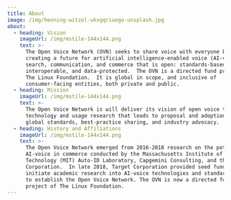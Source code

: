 ```yaml
---
title: About
image: /img/henning-witzel-ukvgqriuogo-unsplash.jpg
about:
  - heading: Vision
    imageUrl: /img/mstile-144x144.png
    text: >-
      The Open Voice Network (OVN) seeks to share voice with everyone by
      creating a future for artificial intelligence-enabled voice (AI-voice)
      search, communication, and commerce that is open: standards-based,
      interoperable, and data-protected.  The OVN is a directed fund project of
      The Linux Foundation.  It is global in scope, and inclusive of
      consumer-facing entities, both private and public.
  - heading: Mission
    imageUrl: /img/mstile-144x144.png
    text: >-
      The Open Voice Network is will deliver its vision of open voice through
      technology and usage research that leads to proposal and adoption of
      global standards, best-practice sharing, and industry advocacy.
  - heading: History and Affiliations
    imageUrl: /img/mstile-144x144.png
    text: >-
      The Open Voice Network emerged from 2016-2018 research on the potential of
      AI-voice in commerce conducted by the Massachusetts Institute of
      Technology (MIT) Auto-ID Laboratory, Capgemini Consulting, and the Intel
      Corporation.  In late 2018, Target Corporation provided seed funding to
      initiate academic research into AI-voice technologies and standards, and
      to establish the Open Voice Network. The OVN is now a directed fund
      project of The Linux Foundation.
---
```


